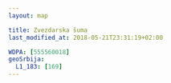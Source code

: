 ```yaml
---
layout: map

title: Zvezdarska šuma
last_modified_at: 2018-05-21T23:31:19+02:00

WDPA: [555560018]
geoSrbija:
  L1_183: [169]
---
```

